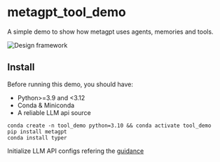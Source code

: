# metagpt_tool_demo
A simple demo to show how metagpt uses agents, memories and tools.

![Design framework](https://ooo.0x0.ooo/2024/07/22/ORtOnp.png)

## Install

Before running this demo, you should have:

- Python>=3.9 and <3.12
- Conda & Miniconda
- A reliable LLM api source


```shell
conda create -n tool_demo python=3.10 && conda activate tool_demo
pip install metagpt
conda install typer
```

Initialize LLM API configs refering the [guidance](https://docs.deepwisdom.ai/main/zh/guide/get_started/configuration/llm_api_configuration.html)

